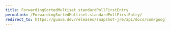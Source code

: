 ```yaml
---
title: ForwardingSortedMultiset.standardPollFirstEntry
permalink: /ForwardingSortedMultiset.standardPollFirstEntry/
redirect_to: https://guava.dev/releases/snapshot-jre/api/docs/com/google/common/collect/ForwardingSortedMultiset.html#standardPollFirstEntry--
---
```

